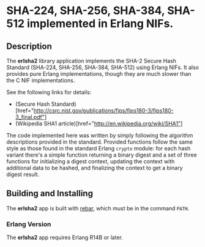 # SHA-224, SHA-256, SHA-384, SHA-512 implemented in Erlang NIFs.

## Description

The **erlsha2** library application implements the SHA-2 Secure Hash Standard
(SHA-224, SHA-256, SHA-384, SHA-512) using Erlang NIFs. It also
provides pure Erlang implementations, though they are much slower than
the C NIF implementations.

See the following links for details:

* (Secure Hash Standard)[href="http://csrc.nist.gov/publications/fips/fips180-3/fips180-3_final.pdf"]
* (Wikipedia SHA1 article)[href="http://en.wikipedia.org/wiki/SHA1"]

The code implemented here was written by simply following the
algorithm descriptions provided in the standard. Provided functions
follow the same style as those found in the standard Erlang `crypto`
module: for each hash variant there's a simple function returning a
binary digest and a set of three functions for initializing a digest
context, updating the context with additional data to be hashed, and
finalizing the context to get a binary digest result.

## Building and Installing

The **erlsha2** app is built with
[rebar](https://github.com/basho/rebar), which must be in the command `PATH`.

### Erlang Version

The **erlsha2** app requires Erlang R14B or later.
